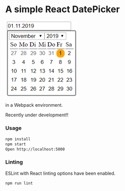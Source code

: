 # A simple React DatePicker

![example picture of date picker](https://github.com/bbrand84/BenDatePicker/raw/master/example.png)

in a Webpack environment.

Recently under development!!


### Usage

```
npm install
npm start
Open http://localhost:5000
```

### Linting

ESLint with React linting options have been enabled.

```
npm run lint
```

